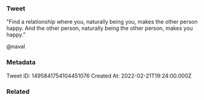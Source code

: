 ### Tweet
"Find a relationship where you, naturally being you, makes the other person happy. And the other person, naturally being the other person, makes you happy."

@naval

### Metadata
Tweet ID: 1495841754104451076
Created At: 2022-02-21T19:24:00.000Z

### Related

